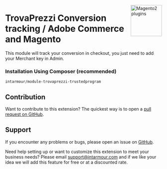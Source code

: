 <a href="http://www.intarmour.com" title="Magento Extension"><img src="https://intarmour.com/wp-content/uploads/2023/03/logo-white-intarmour.png" width="100" align="right" alt="Magento2 plugins" /></a>

# TrovaPrezzi Conversion tracking / Adobe Commerce and Magento

This module will track your conversion in checkout, you just need to add your Merchant key in Admin. 


### Installation Using Composer (recommended)
```
intarmour/module-trovaprezzi-trustedprogram
```

Contribution
---
Want to contribute to this extension? The quickest way is to open a [pull request on GitHub](https://help.github.com/articles/using-pull-requests).


Support
---
If you encounter any problems or bugs, please open an issue on [GitHub](https://github.com/Intarmour/magento2-trovaprezzi/issues).

Need help setting up or want to customize this extension to meet your business needs? Please email support@intarmour.com and if we like your idea we will add this feature for free or at a discounted rate.
